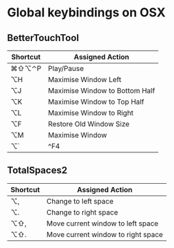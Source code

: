 # Global keybindings on OSX

## BetterTouchTool

| Shortcut | Assigned Action                |
|----------|--------------------------------|
| ⌘⇧⌥⌃P    | Play/Pause                     |
| ⌥H       | Maximise Window Left           |
| ⌥J       | Maximise Window to Bottom Half |
| ⌥K       | Maximise Window to Top Half    |
| ⌥L       | Maximise Window to Right       |
| ⌥F       | Restore Old Window Size        |
| ⌥M       | Maximise Window                |
| ⌥`       | ^F4                            |

## TotalSpaces2

| Shortcut   | Assigned Action                    |
|------------|------------------------------------|
| ⌥,         | Change to left space               |
| ⌥.         | Change to right space              |
| ⌥⇧,        | Move current window to left space  |
| ⌥⇧.        | Move current window to right space |
